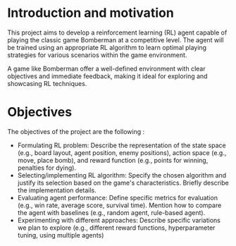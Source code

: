 # Introduction and motivation
This project aims to develop a reinforcement learning (RL) agent capable of playing the classic game Bomberman at a competitive level. The agent will be trained using an appropriate RL algorithm to learn optimal playing strategies for various scenarios within the game environment.


A game like Bomberman offer a well-defined environment with clear objectives and immediate feedback, making it ideal for exploring and showcasing RL techniques. 


# Objectives
The objectives of the project are the following :

- Formulating RL problem: Describe the representation of the state space (e.g., board layout, agent position, enemy positions), action space (e.g., move, place bomb), and reward function (e.g., points for winning, penalties for dying).
- Selecting/implementing RL algorithm: Specify the chosen algorithm and justify its selection based on the game's characteristics. Briefly describe the implementation details.
- Evaluating agent performance: Define specific metrics for evaluation (e.g., win rate, average score, survival time). Mention how to compare the agent with baselines (e.g., random agent, rule-based agent).
- Experimenting with different approaches: Describe specific variations we plan to explore (e.g., different reward functions, hyperparameter tuning, using multiple agents)
